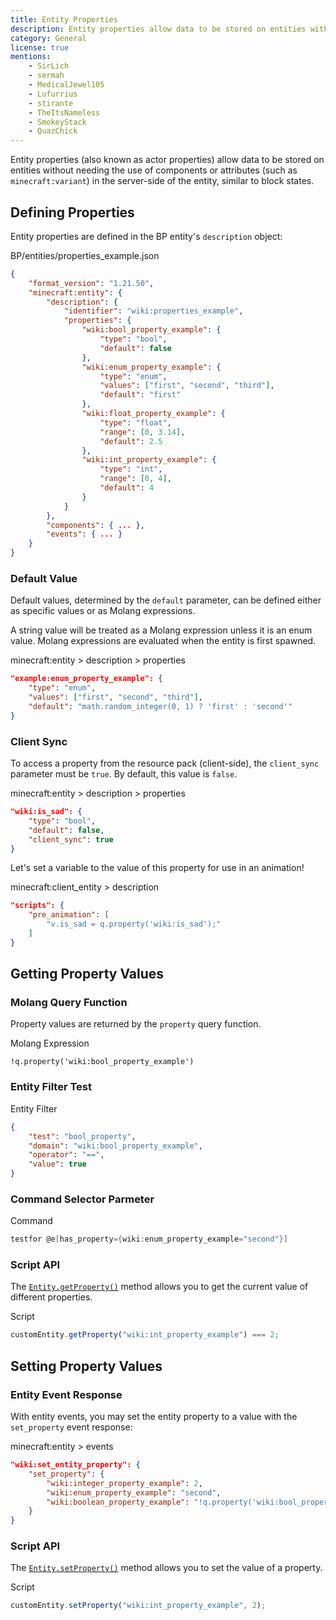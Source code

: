 ```yaml
---
title: Entity Properties
description: Entity properties allow data to be stored on entities without needing the use of components or attributes in the server-side of the entity, similar to block states.
category: General
license: true
mentions:
    - SirLich
    - sermah
    - MedicalJewel105
    - Lufurrius
    - stirante
    - TheItsNameless
    - SmokeyStack
    - QuazChick
---
```


Entity properties (also known as actor properties) allow data to be stored on entities without needing the use of components or attributes (such as `minecraft:variant`) in the server-side of the entity, similar to block states.

## Defining Properties

Entity properties are defined in the BP entity's `description` object:

<CodeHeader>BP/entities/properties_example.json</CodeHeader>

```json
{
    "format_version": "1.21.50",
    "minecraft:entity": {
        "description": {
            "identifier": "wiki:properties_example",
            "properties": {
                "wiki:bool_property_example": {
                    "type": "bool",
                    "default": false
                },
                "wiki:enum_property_example": {
                    "type": "enum",
                    "values": ["first", "second", "third"],
                    "default": "first"
                },
                "wiki:float_property_example": {
                    "type": "float",
                    "range": [0, 3.14],
                    "default": 2.5
                },
                "wiki:int_property_example": {
                    "type": "int",
                    "range": [0, 4],
                    "default": 4
                }
            }
        },
        "components": { ... },
        "events": { ... }
    }
}
```

### Default Value

Default values, determined by the `default` parameter, can be defined either as specific values or as Molang expressions.

A string value will be treated as a Molang expression unless it is an enum value.
Molang expressions are evaluated when the entity is first spawned.

<CodeHeader>minecraft:entity > description > properties</CodeHeader>

```json
"example:enum_property_example": {
    "type": "enum",
    "values": ["first", "second", "third"],
    "default": "math.random_integer(0, 1) ? 'first' : 'second'"
}
```

### Client Sync

To access a property from the resource pack (client-side), the `client_sync` parameter must be `true`.
By default, this value is `false`.

<CodeHeader>minecraft:entity > description > properties</CodeHeader>

```json
"wiki:is_sad": {
    "type": "bool",
    "default": false,
    "client_sync": true
}
```

Let's set a variable to the value of this property for use in an animation!

<CodeHeader>minecraft:client_entity > description</CodeHeader>

```json
"scripts": {
    "pre_animation": [
        "v.is_sad = q.property('wiki:is_sad');"
    ]
}
```

## Getting Property Values

### Molang Query Function

Property values are returned by the `property` query function.

<CodeHeader>Molang Expression</CodeHeader>

```molang
!q.property('wiki:bool_property_example')
```

### Entity Filter Test

<CodeHeader>Entity Filter</CodeHeader>

```json
{
    "test": "bool_property",
    "domain": "wiki:bool_property_example",
    "operator": "==",
    "value": true
}
```

### Command Selector Parmeter

<CodeHeader>Command</CodeHeader>

```c
testfor @e[has_property={wiki:enum_property_example="second"}]
```

### Script API

The [`Entity.getProperty()`](https://learn.microsoft.com/minecraft/creator/scriptapi/minecraft/server/entity#getproperty) method allows you to get the current value of different properties.

<CodeHeader>Script</CodeHeader>

```js
customEntity.getProperty("wiki:int_property_example") === 2;
```

## Setting Property Values

### Entity Event Response

With entity events, you may set the entity property to a value with the `set_property` event response:

<CodeHeader>minecraft:entity > events</CodeHeader>

```json
"wiki:set_entity_property": {
    "set_property": {
        "wiki:integer_property_example": 2,
        "wiki:enum_property_example": "second",
        "wiki:boolean_property_example": "!q.property('wiki:bool_property_example')"
    }
}
```

### Script API

The [`Entity.setProperty()`](https://learn.microsoft.com/minecraft/creator/scriptapi/minecraft/server/entity#setproperty) method allows you to set the value of a property.

<CodeHeader>Script</CodeHeader>

```js
customEntity.setProperty("wiki:int_property_example", 2);
```
